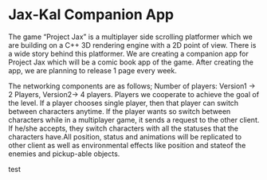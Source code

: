 # Jax-Kal Companion App

The game “Project Jax” is a multiplayer side scrolling platformer which we are building on a C++ 3D rendering engine with a 2D point of view. There is a wide story behind this platformer. We are creating a companion app for Project Jax which will be a comic book app of the game. After creating the app, we are planning to release 1 page every week.

The networking components are as follows;
Number of players: Version1 -> 2 Players, Version2-> 4 players.
Players we cooperate to achieve the goal of the level. If a player chooses single player, then that player can switch between characters anytime. If the player wants so switch between characters while in a multiplayer game, it sends a request to the other client. If he/she accepts, they switch characters with all the statuses that the characters have.All position, status and animations will be replicated to other client as well as environmental effects like position and stateof the enemies and pickup-able objects.

test
